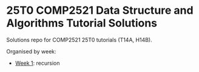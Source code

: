 # 25T0 COMP2521 Data Structure and Algorithms Tutorial Solutions

Solutions repo for COMP2521 25T0 tutorials (T14A, H14B).

Organised by week:

* [Week 1](week01): recursion
